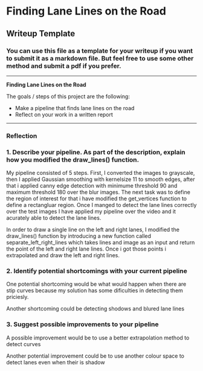 # **Finding Lane Lines on the Road** 

## Writeup Template

### You can use this file as a template for your writeup if you want to submit it as a markdown file. But feel free to use some other method and submit a pdf if you prefer.

---

**Finding Lane Lines on the Road**

The goals / steps of this project are the following:
* Make a pipeline that finds lane lines on the road
* Reflect on your work in a written report


[//]: # (Image References)

[image1]: ./examples/grayscale.jpg "Grayscale"

---

### Reflection

### 1. Describe your pipeline. As part of the description, explain how you modified the draw_lines() function.

My pipeline consisted of 5 steps. First, I converted the images to grayscale, then I applied Gaussian smoothing with kernelsize 11 
to  smooth edges, after that i applied canny edge detection with minimume threshold 90 and maximum threshold 180 over the blur images. 
The next task was to define the region of interest for that i have modified the get_vertices function to define a rectangluar region. 
Once I manged to detect the lane lines correctly over the test images I have applied my pipeline over the video and it acurately able 
to detect the lane lines. 

In order to draw a single line on the left and right lanes, I modified the draw_lines() function by introducing a new function called 
separate_left_right_lines which takes lines and image as an input and return the point of the left and right lane lines. Once i got those 
points i extrapolated and draw the left and right lines. 




### 2. Identify potential shortcomings with your current pipeline


One potential shortcoming would be what would happen when there are stip curves because my solution has some dificulties in detecting them 
priciesly. 

Another shortcoming could be detecting shodows and blured lane lines 


### 3. Suggest possible improvements to your pipeline

A possible improvement would be to use a better extrapolation method to detect curves

Another potential improvement could be to use another colour space to detect lanes even when their is shadow
